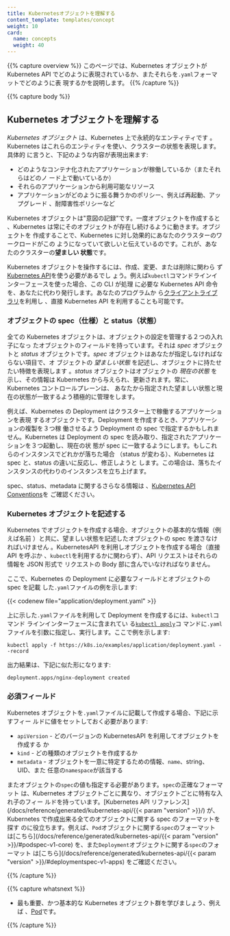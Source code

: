 ```yaml
---
title: Kubernetesオブジェクトを理解する
content_template: templates/concept
weight: 10
card:
  name: concepts
  weight: 40
---
```


{{% capture overview %}} このページでは、Kubernetes オブジェクトが Kubernetes
API でどのように表現されているか、またそれらを`.yaml`フォーマットでどのように表
現するかを説明します。 {{% /capture %}}

{{% capture body %}}

## Kubernetes オブジェクトを理解する

_Kubernetes オブジェクト_ は、Kubernetes 上で永続的なエンティティです
。Kubernetes はこれらのエンティティを使い、クラスターの状態を表現します。具体的
に言うと、下記のような内容が表現出来ます:

- どのようなコンテナ化されたアプリケーションが稼働しているか（またそれらはどのノ
  ード上で動いているか）
- それらのアプリケーションから利用可能なリソース
- アプリケーションがどのように振る舞うかのポリシー、例えば再起動、アップグレード
  、耐障害性ポリシーなど

Kubernetes オブジェクトは"意図の記録"です。一度オブジェクトを作成すると
、Kubernetes は常にそのオブジェクトが存在し続けるように動きます。オブジェクトを
作成することで、Kubernetes に対し効果的にあなたのクラスターのワークロードがこの
ようになっていて欲しいと伝えているのです。これが、あなたのクラスターの**望ましい
状態**です。

Kubernetes オブジェクトを操作するには、作成、変更、または削除に関わら
ず[Kubernetes API](/docs/concepts/overview/kubernetes-api/)を使う必要があるでし
ょう。例えば`kubectl`コマンドラインインターフェースを使った場合、この CLI が処理
に必要な Kubernetes API 命令を、あなたに代わり発行します。あなたのプログラムか
ら[クライアントライブラリ](/docs/reference/using-api/client-libraries/)を利用し
、直接 Kubernetes API を利用することも可能です。

### オブジェクトの spec（仕様）と status（状態）

全ての Kubernetes オブジェクトは、オブジェクトの設定を管理する２つの入れ子になっ
たオブジェクトのフィールドを持っています。それは _spec_ オブジェクトと _status_
オブジェクトです。_spec_ オブジェクトはあなたが指定しなければならない項目で、オ
ブジェクトの _望ましい状態_ を記述し、オブジェクトに持たせたい特徴を表現します
。_status_ オブジェクトはオブジェクトの _現在の状態_ を示し、その情報は
Kubernetes から与えられ、更新されます。常に、Kubernetes コントロールプレーンは、
あなたから指定された望ましい状態と現在の状態が一致するよう積極的に管理をします。

例えば、Kubernetes の Deployment はクラスター上で稼働するアプリケーションを表現
するオブジェクトです。Deployment を作成するとき、アプリケーションの複製を３つ稼
働させるよう Deployment の spec で指定するかもしれません。Kubernetes は
Deployment の spec を読み取り、指定されたアプリケーションを３つ起動し、現在の状
態が spec に一致するようにします。もしこれらのインスタンスでどれかが落ちた場合
（status が変わる）、Kubernetes は spec と、status の違いに反応し、修正しようと
します。この場合は、落ちたインスタンスの代わりのインスタンスを立ち上げます。

spec、status、metadata に関するさらなる情報は
、[Kubernetes API Conventions](https://git.k8s.io/community/contributors/devel/sig-architecture/api-conventions.md)を
ご確認ください。

### Kubernetes オブジェクトを記述する

Kubernetes でオブジェクトを作成する場合、オブジェクトの基本的な情報（例えば名前
）と共に、望ましい状態を記述したオブジェクトの spec を渡さなければいけません
。KubernetesAPI を利用しオブジェクトを作成する場合（直接 API を呼ぶか
、`kubectl`を利用するかに関わらず）、API リクエストはそれらの情報を JSON 形式で
リクエストの Body 部に含んでいなければなりません。

ここで、Kubernetes の Deployment に必要なフィールドとオブジェクトの spec を記載
した`.yaml`ファイルの例を示します:

{{< codenew file="application/deployment.yaml" >}}

上に示した`.yaml`ファイルを利用して Deployment を作成するには、`kubectl`コマンド
ラインインターフェースに含まれてい
る[`kubectl apply`](/docs/reference/generated/kubectl/kubectl-commands#apply)コ
マンドに`.yaml`ファイルを引数に指定し、実行します。ここで例を示します:

```shell
kubectl apply -f https://k8s.io/examples/application/deployment.yaml --record
```

出力結果は、下記に似た形になります:

```shell
deployment.apps/nginx-deployment created
```

### 必須フィールド

Kubernetes オブジェクトを`.yaml`ファイルに記載して作成する場合、下記に示すフィー
ルドに値をセットしておく必要があります:

- `apiVersion` - どのバージョンの KubernetesAPI を利用してオブジェクトを作成する
  か
- `kind` - どの種類のオブジェクトを作成するか
- `metadata` - オブジェクトを一意に特定するための情報、`name`、string、UID、また
  任意の`namespace`が該当する

またオブジェクトの`spec`の値も指定する必要があります。`spec`の正確なフォーマット
は、Kubernetes オブジェクトごとに異なり、オブジェクトごとに特有な入れ子のフィー
ルドを持っています。[Kubernetes API
リファレンス](/docs/reference/generated/kubernetes-api/{{< param "version" >}}/)
が、Kubernetes で作成出来る全てのオブジェクトに関する spec のフォーマットを探す
のに役立ちます。例えば、`Pod`オブジェクトに関する`spec`のフォーマット
は[こちら](/docs/reference/generated/kubernetes-api/{{< param "version" >}}/#podspec-v1-core)
を、また`Deployment`オブジェクトに関する`spec`のフォーマット
は[こちら](/docs/reference/generated/kubernetes-api/{{< param "version" >}}/#deploymentspec-v1-apps)
をご確認ください。

{{% /capture %}}

{{% capture whatsnext %}}

- 最も重要、かつ基本的な Kubernetes オブジェクト群を学びましょう、例えば
  、[Pod](/ja/docs/concepts/workloads/pods/pod-overview/)です。

{{% /capture %}}
